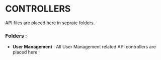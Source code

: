 # CONTROLLERS

API files are placed here in seprate folders.

### Folders :
* <b>User Management</b> : All User Management related API controllers are placed here.